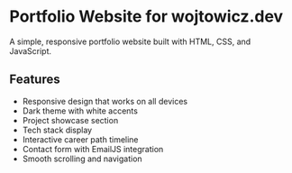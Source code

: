# Portfolio Website for wojtowicz.dev

A simple, responsive portfolio website built with HTML, CSS, and JavaScript.

## Features

- Responsive design that works on all devices
- Dark theme with white accents
- Project showcase section
- Tech stack display
- Interactive career path timeline
- Contact form with EmailJS integration
- Smooth scrolling and navigation
